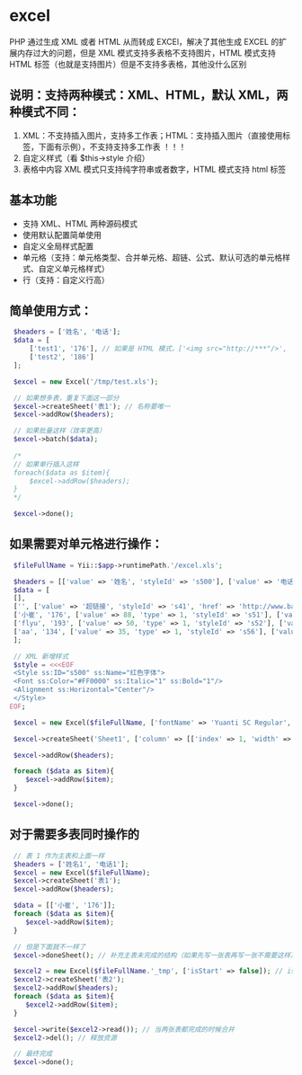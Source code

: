 # excel
PHP 通过生成 XML 或者 HTML 从而转成 EXCEl，解决了其他生成 EXCEL 的扩展内存过大的问题，但是 XML 模式支持多表格不支持图片，HTML 模式支持 HTML 标签（也就是支持图片）但是不支持多表格，其他没什么区别

## 说明：支持两种模式：XML、HTML，默认 XML，两种模式不同：
1. XML：不支持插入图片，支持多工作表；HTML：支持插入图片（直接使用<img>标签，下面有示例），不支持支持多工作表 ！！！
2. 自定义样式（看 $this->style 介绍）
3. 表格中内容 XML 模式只支持纯字符串或者数字，HTML 模式支持 html 标签

## 基本功能
- 支持 XML、HTML 两种源码模式
- 使用默认配置简单使用
- 自定义全局样式配置
- 单元格（支持：单元格类型、合并单元格、超链、公式、默认可选的单元格样式、自定义单元格样式）
- 行（支持：自定义行高）


## 简单使用方式：

```php
 $headers = ['姓名', '电话'];
 $data = [
     ['test1', '176'], // 如果是 HTML 模式，['<img src="http://***"/>', '176'] 这样就可以插入图片，或者其他标签，XML 不支持
     ['test2', '186']
 ];

 $excel = new Excel('/tmp/test.xls');

 // 如果想多表，重复下面这一部分
 $excel->createSheet('表1'); // 名称要唯一
 $excel->addRow($headers);

 // 如果批量这样（效率更高）
 $excel->batch($data);
 
 /*
 // 如果单行插入这样
 foreach($data as $item){
     $excel->addRow($headers);
 }
 */

 $excel->done();
```

## 如果需要对单元格进行操作：

```php
 $fileFullName = Yii::$app->runtimePath.'/excel.xls';

 $headers = [['value' => '姓名', 'styleId' => 's500'], ['value' => '电话', 'styleId' => 's55'], ['value' => '学习成绩', 'mergeAcross' => 2, 'mergeDown' => 1, 'styleId' => 's55']];
 $data = [
 [],
 ['', ['value' => '超链接', 'styleId' => 's41', 'href' => 'http://www.baidu.com'], '数学', '语文', '英语', '总成绩'],
 ['小崔', '176', ['value' => 88, 'type' => 1, 'styleId' => 's51'], ['value' => 80, 'type' => 1], ['value' => 78.5, 'type' => 1], ['value' => 0, 'type' => 1, 'formula' => '=RC[-3]+RC[-2]+RC[-1]']],
 ['flyu', '193', ['value' => 50, 'type' => 1, 'styleId' => 's52'], ['value' => 66, 'type' => 1, 'styleId' => 's53'], ['value' => 70, 'type' => 1, 'styleId' => 's54']],
 ['aa', '134', ['value' => 35, 'type' => 1, 'styleId' => 's56'], ['value' => 99, 'type' => 1, 'styleId' => 's57'], ['value' => 10, 'type' => 1, 'styleId' => 's58']],
 ];

 // XML 新增样式
 $style = <<<EOF
 <Style ss:ID="s500" ss:Name="红色字体">
 <Font ss:Color="#FF0000" ss:Italic="1" ss:Bold="1"/>
 <Alignment ss:Horizontal="Center"/>
 </Style>
EOF;

 $excel = new Excel($fileFullName, ['fontName' => 'Yuanti SC Regular', 'style' => $style]);

 $excel->createSheet('Sheet1', ['column' => [['index' => 1, 'width' => 101.65], ['index' => 5, 'width' => 144.1]]]);

 $excel->addRow($headers);

 foreach ($data as $item){
  	$excel->addRow($item);
 }

 $excel->done();
```

## 对于需要多表同时操作的

```php
 // 表 1 作为主表和上面一样
 $headers = ['姓名1', '电话1'];
 $excel = new Excel($fileFullName);
 $excel->createSheet('表1');
 $excel->addRow($headers);

 $data = [['小崔', '176']];
 foreach ($data as $item){
  	$excel->addRow($item);
 }

 // 但是下面就不一样了
 $excel->doneSheet(); // 补充主表未完成的结构（如果先写一张表再写一张不需要这样）

 $excel2 = new Excel($fileFullName.'_tmp', ['isStart' => false]); // isStart 必须
 $excel2->createSheet('表2');
 $excel2->addRow($headers);
 foreach ($data as $item){
  	$excel2->addRow($item);
 }

 $excel->write($excel2->read()); // 当两张表都完成的时候合并
 $excel2->del(); // 释放资源

 // 最终完成
 $excel->done();
```

